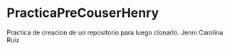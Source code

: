# PracticaPreCouserHenry
Practica de creacion de un repositorio para luego clonarlo.
Jenni Carolina Ruiz
